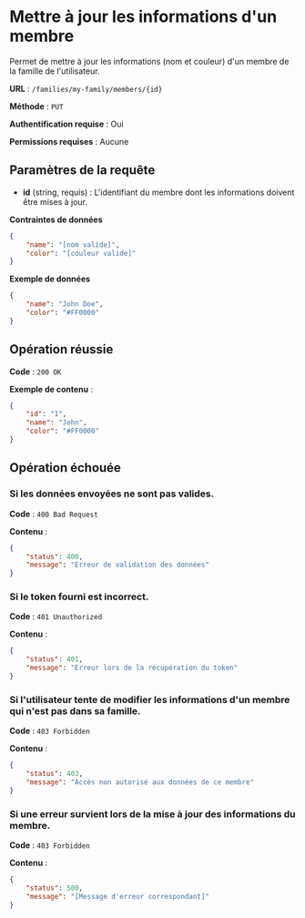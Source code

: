 # Mettre à jour les informations d'un membre

Permet de mettre à jour les informations (nom et couleur) d'un membre de la famille de l'utilisateur.

**URL** : `/families/my-family/members/{id}`

**Méthode** : `PUT`

**Authentification requise** : Oui

**Permissions requises** : Aucune

## Paramètres de la requête

-   **id** (string, requis) : L'identifiant du membre dont les informations doivent être mises à jour.

**Contraintes de données**

```json
{
    "name": "[nom valide]",
    "color": "[couleur valide]"
}
```

**Exemple de données**

```json
{
    "name": "John Doe",
    "color": "#FF0000"
}
```

## Opération réussie

**Code** : `200 OK`

**Exemple de contenu** :

```json
{
    "id": "1",
    "name": "John",
    "color": "#FF0000"
}
```

## Opération échouée

### Si les données envoyées ne sont pas valides.

**Code** : `400 Bad Request`

**Contenu** :

```json
{
    "status": 400,
    "message": "Erreur de validation des données"
}
```

### Si le token fourni est incorrect.

**Code** : `401 Unauthorized`

**Contenu** :

```json
{
    "status": 401,
    "message": "Erreur lors de la récupération du token"
}
```

### Si l'utilisateur tente de modifier les informations d'un membre qui n'est pas dans sa famille.

**Code** : `403 Forbidden`

**Contenu** :

```json
{
    "status": 403,
    "message": "Accès non autorisé aux données de ce membre"
}
```

### Si une erreur survient lors de la mise à jour des informations du membre.

**Code** : `403 Forbidden`

**Contenu** :

```json
{
    "status": 500,
    "message": "[Message d'erreur correspondant]"
}
```
